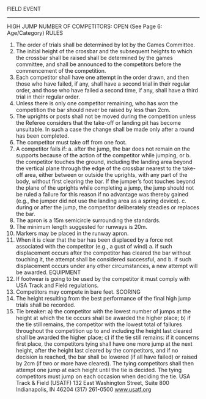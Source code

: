 FIELD EVENT
* * * * *
HIGH JUMP
NUMBER OF COMPETITORS: OPEN
(See Page 6: Age/Category)
RULES
1. The order of trials shall be determined by lot by the Games Committee.
2. The initial height of the crossbar and the subsequent heights to which the crossbar shall be raised shall be determined
by the games committee, and shall be announced to the competitors before the commencement of the competition.
3. Each competitor shall have one attempt in the order drawn, and then those who have failed, if any, shall have a second
trial in their regular order, and those who have failed a second time, if any, shall have a third trial in their regular
order.
4. Unless there is only one competitor remaining, who has won the competition the bar should never be raised by less
than 2cm.
5. The uprights or posts shall not be moved during the competition unless the Referee considers that the take-off or
landing pit has become unsuitable. In such a case the change shall be made only after a round has been completed.
6. The competitor must take off from one foot.
7. A competitor fails if:
a. after the jump, the bar does not remain on the supports because of the action of the competitor while jumping, or
b. the competitor touches the ground, including the landing area beyond the vertical plane through the edge of the
crossbar nearest to the take-off area, either between or outside the uprights, with any part of the body, without
first clearing the bar. If the jumper’s foot touches beyond the plane of the uprights while completing a jump, the
jump should not be ruled a failure for this reason if no advantage was thereby gained (e.g., the jumper did not use
the landing area as a spring device).
c. during or after the jump, the competitor deliberately steadies or replaces the bar.
8. The apron is a 15m semicircle surrounding the standards.
9. The minimum length suggested for runways is 20m.
10. Markers may be placed in the runway apron.
11. When it is clear that the bar has been displaced by a force not associated with the competitor (e.g., a gust of wind)
a. if such displacement occurs after the competitor has cleared the bar without touching it, the attempt shall be
considered successful, and
b. if such displacement occurs under any other circumstances, a new attempt will be awarded.
EQUIPMENT
1. If footwear is going to be used by the competitor it must comply with USA Track and Field regulations.
2. Competitors may compete in bare feet.
SCORING
1. The height resulting from the best performance of the final high jump trials shall be recorded.
2. Tie breaker: a) the competitor with the lowest number of jumps at the height at which the tie occurs shall be awarded
the higher place; b) if the tie still remains, the competitor with the lowest total of failures throughout the competition
up to and including the height last cleared shall be awarded the higher place; c) if the tie still remains: if it concerns
first place, the competitors tying shall have one more jump at the next height, after the height last cleared by the
competitors, and if no decision is reached, the bar shall be lowered (if all have failed) or raised by 2cm (if two or more
have cleared). The tying competitors shall then attempt one jump at each height until the tie is decided. The tying
competitors must jump on each occasion when deciding the tie.
USA Track & Field (USATF)
132 East Washington Street, Suite 800
Indianapolis, IN 46204
(317) 261-0500
www.usatf.org
